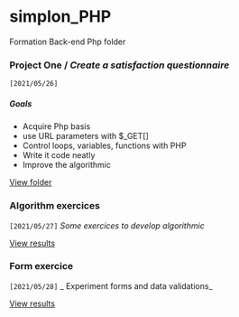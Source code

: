 # simplon_PHP

Formation Back-end Php folder

### Project One / _Create a satisfaction questionnaire_

`[2021/05/26]`

##### Goals

- Acquire Php basis
- use URL parameters with $\_GET[]
- Control loops, variables, functions with PHP
- Write it code neatly
- Improve the algorithmic

[View folder](/exercices/questionnaire/README.md)

### Algorithm exercices

`[2021/05/27]`
_Some exercices to develop algorithmic_

[View results](exercices/test_functions.php)

### Form exercice

`[2021/05/28]`
_ Experiment forms and data validations_

[View results](exercices/formulaire/README.md)
